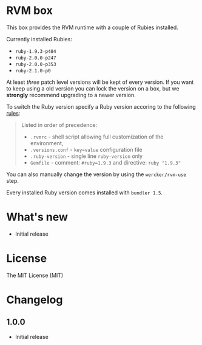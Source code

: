# RVM box

This box provides the RVM runtime with a couple of Rubies installed.

Currently installed Rubies:

- `ruby-1.9.3-p484`
- `ruby-2.0.0-p247`
- `ruby-2.0.0-p353`
- `ruby-2.1.0-p0`

At least _three_ patch level versions will be kept of every version. If you want to keep using a old version you can lock the version on a box, but we __strongly__ recommend upgrading to a newer version. 

To switch the Ruby version specify a Ruby version accoring to the following [rules](https://rvm.io/workflow/projects):

> Listed in order of precedence:
> 
> - `.rvmrc` - shell script allowing full customization of the environment,
> - `.versions.conf` - `key=value` configuration file
> - `.ruby-version` - single line `ruby-version` only
> - `Gemfile` - comment: `#ruby=1.9.3` and directive: `ruby "1.9.3"`

You can also manually change the version by using the `wercker/rvm-use` step.

Every installed Ruby version comes installed with `bundler 1.5`.

# What's new

- Initial release

# License

The MIT License (MIT)

# Changelog

## 1.0.0

- Initial release
